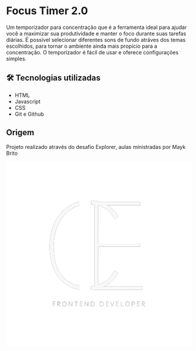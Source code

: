 # Focus Timer 2.0

Um temporizador para concentração que é a ferramenta ideal para ajudar você a maximizar sua produtividade e manter o foco durante suas tarefas diárias. É possível selecionar diferentes sons de fundo atráves dos temas escolhidos, para tornar o ambiente ainda mais propício para a concentração. O temporizador é fácil de usar e oferece configurações simples.






## 🛠 Tecnologias utilizadas
 - HTML
 - Javascript
 - CSS
 - Git e Github

 


## Origem
Projeto realizado através do desafio Explorer, aulas ministradas por Mayk Brito


![Logo](./assets/e-removebg-preview.png)


